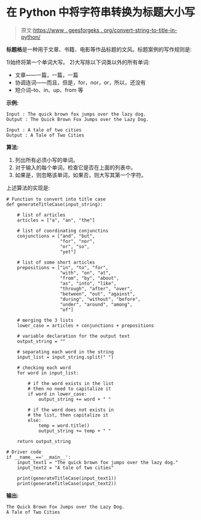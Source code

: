 # 在 Python 中将字符串转换为标题大小写

> 原文:[https://www . geesforgeks . org/convert-string-to-title-in-python/](https://www.geeksforgeeks.org/convert-string-to-title-case-in-python/)

**标题格**是一种用于文章、书籍、电影等作品标题的文风。标题案例的写作规则是:

1)始终将第一个单词大写。
2)大写除以下词类以外的所有单词:

*   文章——一篇，一篇，一篇
*   协调连词——而且，但是，for，nor，or，所以，还没有
*   短介词–to、in、up、from 等

**示例:**

```
Input : The quick brown fox jumps over the lazy dog.
Output : The Quick Brown Fox Jumps over the Lazy Dog.

Input : A tale of two cities
Output : A Tale of Two Cities

```

**算法:**

1.  列出所有必须小写的单词。
2.  对于输入的每个单词，检查它是否在上面的列表中。
3.  如果是，则忽略该单词，如果否，则大写其第一个字符。

上述算法的实现是:

```
# Function to convert into title case
def generateTitleCase(input_string):

    # list of articles
    articles = ["a", "an", "the"]

    # list of coordinating conjunctins
    conjunctions = ["and", "but",
                    "for", "nor",
                    "or", "so",
                    "yet"]

    # list of some short articles
    prepositions = ["in", "to", "for", 
                    "with", "on", "at",
                    "from", "by", "about",
                    "as", "into", "like",
                    "through", "after", "over",
                    "between", "out", "against", 
                    "during", "without", "before",
                    "under", "around", "among",
                    "of"]

    # merging the 3 lists
    lower_case = articles + conjunctions + prepositions

    # variable declaration for the output text 
    output_string = ""

    # separating each word in the string
    input_list = input_string.split(" ")

    # checking each word
    for word in input_list:

        # if the word exists in the list
        # then no need to capitalize it
        if word in lower_case:
            output_string += word + " "

        # if the word does not exists in
        # the list, then capitalize it
        else:
            temp = word.title()
            output_string += temp + " "

    return output_string

# Driver code  
if __name__=='__main__':  
    input_text1 = "The quick brown fox jumps over the lazy dog."
    input_text2 = "A tale of two cities"

    print(generateTitleCase(input_text1)) 
    print(generateTitleCase(input_text2)) 
```

**输出:**

```
The Quick Brown Fox Jumps over the Lazy Dog. 
A Tale of Two Cities 
```